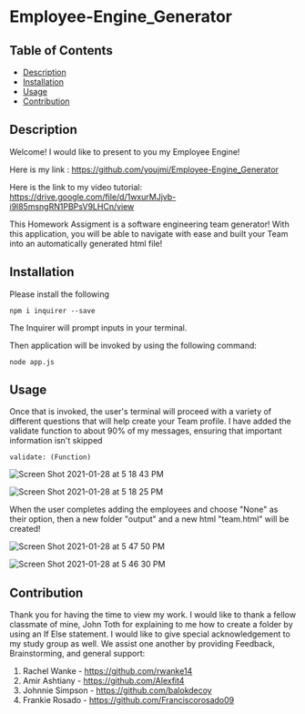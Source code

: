 # Employee-Engine_Generator

## Table of Contents

  * [Description](#description)
  * [Installation](#installation)
  * [Usage](#usage)
  * [Contribution](#contribution)

 
 ## Description

 Welcome! I would like to present to you my Employee Engine!

 Here is my link : https://github.com/youjmi/Employee-Engine_Generator


 Here is the link to my video tutorial: https://drive.google.com/file/d/1wxurMJjvb-i9l85msngRN1PBPsV9LHCn/view


 This Homework Assigment is a software engineering team generator! With this application, you will be able to navigate with ease and built your Team into an automatically generated html file!

## Installation 

Please install the following

```
npm i inquirer --save
```

The Inquirer will prompt inputs in your terminal.

Then application will be invoked by using the following command:

```
node app.js
```

## Usage

Once that is invoked, the user's terminal will proceed with a variety of different questions that will help create your Team profile.  I have added the validate function to about 90% of my messages, ensuring that important information isn't skipped

``` 
validate: (Function)
```
![Screen Shot 2021-01-28 at 5 18 43 PM](https://user-images.githubusercontent.com/73494581/106208828-feec8e00-6191-11eb-9dd7-ad2527c491e3.png)

![Screen Shot 2021-01-28 at 5 18 25 PM](https://user-images.githubusercontent.com/73494581/106208825-fc8a3400-6191-11eb-804c-ae177c781cad.png)

When the user completes adding the employees and choose "None" as their option, then a new folder  "output" and a new html "team.html" will be created!

![Screen Shot 2021-01-28 at 5 47 50 PM](https://user-images.githubusercontent.com/73494581/106208851-06139c00-6192-11eb-95fd-7667aecb51eb.png)

![Screen Shot 2021-01-28 at 5 46 30 PM](https://user-images.githubusercontent.com/73494581/106208854-0875f600-6192-11eb-8498-737d05e5f507.png)

## Contribution

Thank you for having the time to view my work. I would like to thank a fellow classmate of mine, John Toth for explaining to me how to create a folder by using an If Else statement. I would like to give special acknowledgement to my study group as well. We assist one another by providing Feedback, Brainstorming, and general support:

1. Rachel Wanke - https://github.com/rwanke14
2. Amir Ashtiany - https://github.com/Alexfit4
3. Johnnie Simpson - https://github.com/balokdecoy
4. Frankie Rosado - https://github.com/Franciscorosado09
